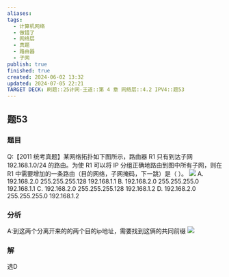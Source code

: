 ```yaml
---
aliases: 
tags:
  - 计算机网络
  - 做错了
  - 网络层
  - 真题
  - 路由器
  - 子网
publish: true
finished: true
created: 2024-06-02 13:32
updated: 2024-07-05 22:21
TARGET DECK: 刷题::25计网-王道::第 4 章 网络层::4.2 IPV4::题53
---
```

## 题53
### 题目
Q:【2011 统考真题】某网络拓扑如下图所示，路由器 R1 只有到达子网 192.168.1.0/24 的路由。为使 R1 可以将 IP 分组正确地路由到图中所有子网，则在 R1 中需要增加的一条路由（目的网络，子网掩码，下一跳）是（ ）。
![](https://img.hwenyi.live/202406021136371.webp)
A. 192.168.2.0 255.255.255.128 192.168.1.1
B. 192.168.2.0 255.255.255.0 192.168.1.1
C. 192.168.2.0 255.255.255.128 192.168.1.2
D. 192.168.2.0 255.255.255.0 192.168.1.2
### 分析
A:到这两个分离开来的的两个目的ip地址，需要找到这俩的共同前缀
![](https://img.hwenyi.live/202407052214796.webp)
### 解
选D
<!--ID: 1720198623552-->

